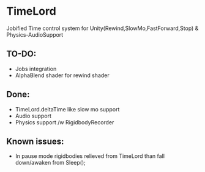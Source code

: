 # TimeLord
Jobified Time control system for Unity(Rewind,SlowMo,FastForward,Stop) &amp; Physics-AudioSupport

## TO-DO:
- Jobs integration
- AlphaBlend shader for rewind shader

## Done:
- TimeLord.deltaTime like slow mo support
- Audio support
- Physics support /w RigidbodyRecorder

## Known issues:
- In pause mode rigidbodies relieved from TimeLord than fall down/awaken from Sleep();
